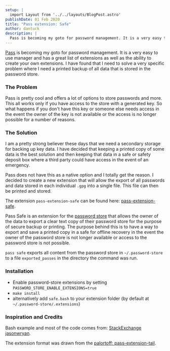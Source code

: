```yaml
---
setup: |
  import Layout from '../../layouts/BlogPost.astro'
publishDate: 01 Feb 2020
title: "Pass extension: Safe"
author: dantuck
description: |
  Pass is becoming my goto for password management. It is a very easy to use manager and has a great list of extensions as well as the ability to create your own extensions. I have found that I need to solve a very specific problem where I need a printed backup of all data that is stored in the password store.
---
```


[Pass](https://www.passwordstore.org/ "www.passwordstore.org") is becoming my goto for password management. It is a very easy to use manager and has a great list of extensions as well as the ability to create your own extensions. I have found that I need to solve a very specific problem where I need a printed backup of all data that is stored in the password store.

### The Problem

Pass is pretty cool and offers a lot of options to store passwords and more. This all works only if you have access to the store with a generated key. So what happens if you don't have this key or someone else needs access in the event the owner of the key is not available or the access is no longer possible for a number of reasons.

### The Solution

I am a pretty strong believer these days that we need a secondary storage for backing up key data. I have decided that keeping a printed copy of some data is the best solution and then keeping that data in a safe or safety deposit box where a third party could have access in the event of an emergency.

Pass does not have this as a native option and I totally get the reason. I decided to create a new extension that will allow the export of all passwords and data stored in each individual `.gpg` into a single file. This file can then be printed and stored.

The extension `pass-extension-safe` can be found here: [pass-extension-safe](https://gitlab.com/dantuck/pass-extension-safe).

Pass Safe is an extension for the [password store](https://www.passwordstore.org/) that allows the owner of the data to export a clear text copy of their password store for the purpose of secure backup or printing. The purpose behind this is to have a way to export and save a printed copy in a safe for offline recovery in the event the owner of the password store is not longer available or access to the password store is not possible.

`pass safe` exports all content from the password store in `~/.password-store` to a file `exported_passes` in the directory the command was run.

### Installation

- Enable password-store extensions by setting ``PASSWORD_STORE_ENABLE_EXTENSIONS=true``
- ``make install``
- alternatively add `safe.bash` to your extension folder (by default at `~/.password-store/.extensions`)

### Inspiration and Credits

Bash example and most of the code comes from: [StackExchange jasonwryan](https://unix.stackexchange.com/questions/170519/export-passwords-from-the-pass-password-manager#170546).

The extension format was drawn from the [palortoff: pass-extension-tail](https://github.com/palortoff/pass-extension-tail).
